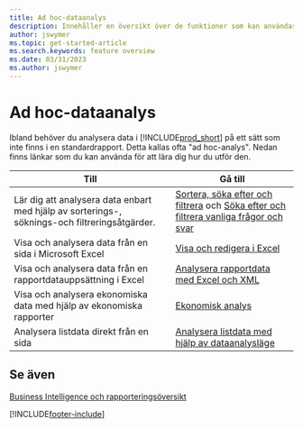 ```yaml
---
title: Ad hoc-dataanalys
description: Innehåller en översikt över de funktioner som kan användas för ad hoc-dataanalyser i Business Central-produkten.
author: jswymer
ms.topic: get-started-article
ms.search.keywords: feature overview
ms.date: 03/31/2023
ms.author: jswymer
---
```

# <a name="ad-hoc-data-analysis"></a>Ad hoc-dataanalys

Ibland behöver du analysera data i [!INCLUDE[prod_short](includes/prod_short.md)] på ett sätt som inte finns i en standardrapport. Detta kallas ofta "ad hoc-analys". Nedan finns länkar som du kan använda för att lära dig hur du utför den.

| Till | Gå till |
| --- | --- |
| Lär dig att analysera data enbart med hjälp av sorterings-, söknings-och filtreringsåtgärder. | [Sortera, söka efter och filtrera](ui-enter-criteria-filters.md) och [Söka efter och filtrera vanliga frågor och svar](ui-search-filter-faq.yml) |
| Visa och analysera data från en sida i Microsoft Excel | [Visa och redigera i Excel](across-work-with-excel.md) |
| Visa och analysera data från en rapportdatauppsättning i Excel | [Analysera rapportdata med Excel och XML](report-analyze-excel.md) |
| Visa och analysera ekonomiska data med hjälp av ekonomiska rapporter | [Ekonomisk analys](bi.md) |
| Analysera listdata direkt från en sida |[Analysera listdata med hjälp av dataanalysläge](analysis-mode.md)|

## <a name="see-also"></a>Se även

[Business Intelligence och rapporteringsöversikt](ui-work-report.md)

[!INCLUDE[footer-include](includes/footer-banner.md)]
